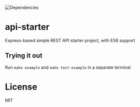 ![Dependencies](https://david-dm.org/gvilarino/api-starter.svg)

# api-starter

Express-based simple REST API starter project, with ES6 support

## Trying it out

Run `make example` and `make test-example` in a separate terminal

# License

MIT